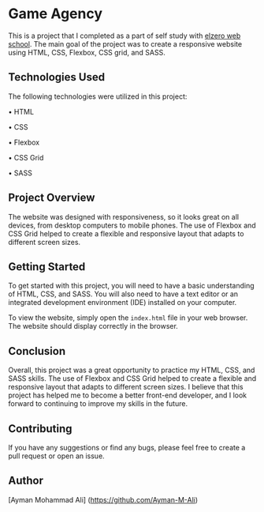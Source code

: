 # Game Agency

This is a project that I completed as a part of self study with [elzero web school](https://elzero.com/).
The main goal of the project was to create a responsive website using HTML, CSS, Flexbox, CSS grid, and SASS.

## Technologies Used

The following technologies were utilized in this project:

•  HTML

•  CSS 

•  Flexbox

•  CSS Grid

•  SASS


## Project Overview

The website was designed with responsiveness, so it looks great on all devices, from desktop computers to mobile phones. The use of Flexbox and CSS Grid helped to create a flexible and responsive layout that adapts to different screen sizes.

## Getting Started

To get started with this project, you will need to have a basic understanding of HTML, CSS, and SASS. You will also need to have a text editor or an integrated development environment (IDE) installed on your computer.

To view the website, simply open the `index.html` file in your web browser. The website should display correctly in the browser.

## Conclusion

Overall, this project was a great opportunity to practice my HTML, CSS, and SASS skills. The use of Flexbox and CSS Grid helped to create a flexible and responsive layout that adapts to different screen sizes. I believe that this project has helped me to become a better front-end developer, and I look forward to continuing to improve my skills in the future.

## Contributing
If you have any suggestions or find any bugs, please feel free to create a pull request or open an issue.

## Author
[Ayman Mohammad Ali] (https://github.com/Ayman-M-Ali)
